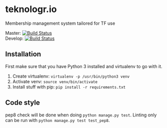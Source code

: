# teknologr.io
Membership management system tailored for TF use

Master: [![Build Status](https://travis-ci.org/Teknologforeningen/teknologr.io.svg?branch=master)](https://travis-ci.org/Teknologforeningen/teknologr.io)  
Develop: [![Build Status](https://travis-ci.org/Teknologforeningen/teknologr.io.svg?branch=develop)](https://travis-ci.org/Teknologforeningen/teknologr.io)  

## Installation

First make sure that you have Python 3 installed and virtualenv to go with it.

1. Create virtualenv: `virtualenv -p /usr/bin/python3 venv`
2. Activate venv: `source venv/bin/activate`
3. Install stuff with pip: `pip install -r requirements.txt`

## Code style
pep8 check will be done when doing `python manage.py test`.
Linting only can be run with `python manage.py test test_pep8`.
